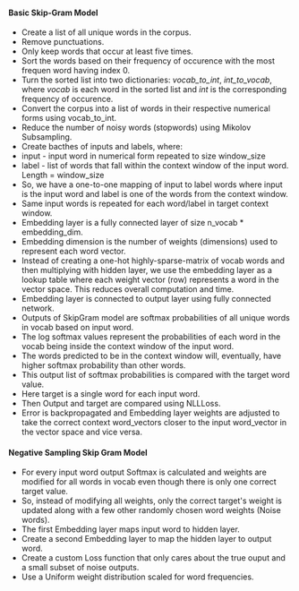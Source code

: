 #### Basic Skip-Gram Model
- Create a list of all unique words in the corpus.
- Remove punctuations.
- Only keep words that occur at least five times.
- Sort the words based on their frequency of occurence with the most frequen word having index 0.
- Turn the sorted list into two dictionaries: *vocab_to_int*, *int_to_vocab*, where *vocab* is each word in the sorted list and *int* is the corresponding frequency of occurence.
- Convert the corpus into a list of words in their respective numerical forms using vocab_to_int.
- Reduce the number of noisy words (stopwords) using Mikolov Subsampling.
- Create bacthes of inputs and labels, where:
 - input - input word in numerical form repeated to size window_size
 - label - list of words that fall within the context window of the input word. Length = window_size
- So, we have a one-to-one mapping of input to label words where input is the input word and label is one of the words from the context window.
- Same input words is repeated for each word/label in target context window. 
- Embedding layer is a fully connected layer of size n_vocab * embedding_dim.
- Embedding dimension is the number of weights (dimensions) used to represent each word vector.
- Instead of creating a one-hot highly-sparse-matrix of vocab words and then multiplying with hidden layer, we use the embedding layer as a lookup table where each weight vector (row) represents a word in the vector space. This reduces overall computation and time.
- Embedding layer is connected to output layer using fully connected network.
- Outputs of SkipGram model are softmax probabilities of all unique words in vocab based on input word. 
- The log softmax values represent the probabilities of each word in the vocab being inside the context window of the input word.
- The words predicted to be in the context window will, eventually, have higher softmax probability than other words.
- This output list of softmax probabilities is compared with the target word value.
- Here target is a single word for each input word.
- Then Output and target are compared using NLLLoss.
- Error is backpropagated and Embedding layer weights are adjusted to take the correct context word_vectors closer to the input word_vector in the vector space and vice versa.

#### Negative Sampling Skip Gram Model
- For every input word output Softmax is calculated and weights are modified for all words in vocab even though there is only one correct target value.
- So, instead of modifying all weights, only the correct target's weight is updated along with a few other randomly chosen word weights (Noise words).
- The first Embedding layer maps input word to hidden layer.
- Create a second Embedding layer to map the hidden layer to output word.
- Create a custom Loss function that only cares about the true ouput and a small subset of noise outputs.
- Use a Uniform weight distribution scaled for word frequencies.